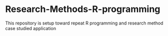# Research-Methods-R-programming
This repository is setup toward repeat R programming and research method case studied application
